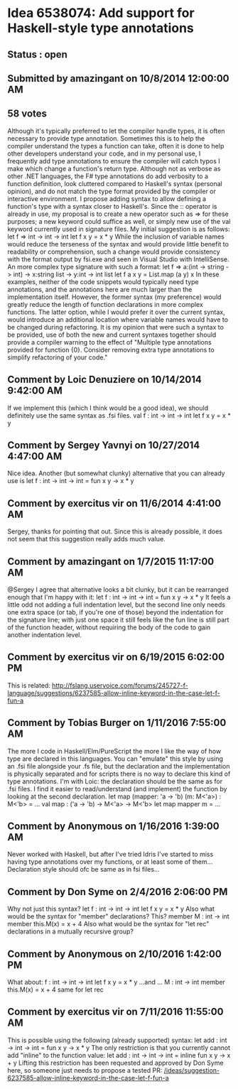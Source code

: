 # Idea 6538074: Add support for Haskell-style type annotations #

## Status : open

## Submitted by amazingant on 10/8/2014 12:00:00 AM

## 58 votes

Although it's typically preferred to let the compiler handle types, it is often necessary to provide type annotation. Sometimes this is to help the compiler understand the types a function can take, often it is done to help other developers understand your code, and in my personal use, I frequently add type annotations to ensure the compiler will catch typos I make which change a function's return type.
Although not as verbose as other .NET languages, the F# type annotations do add verbosity to a function definition, look cluttered compared to Haskell's syntax (personal opinion), and do not match the type format provided by the compiler or interactive environment.
I propose adding syntax to allow defining a function's type with a syntax closer to Haskell's. Since the :: operator is already in use, my proposal is to create a new operator such as => for these purposes; a new keyword could suffice as well, or simply new use of the val keyword currently used in signature files.
My initial suggestion is as follows:
let f => int -> int -> int
let f x y = x * y
While the inclusion of variable names would reduce the terseness of the syntax and would provide little benefit to readability or comprehension, such a change would provide consistency with the format output by fsi.exe and seen in Visual Studio with IntelliSense. An more complex type signature with such a format:
let f => a:(int -> string -> int) -> x:string list -> y:int -> int list
let f a x y = List.map (a y) x
In these examples, neither of the code snippets would typically need type annotations, and the annotations here are much larger than the implementation itself. However, the former syntax (my preference) would greatly reduce the length of function declarations in more complex functions. The latter option, while I would prefer it over the current syntax, would introduce an additional location where variable names would have to be changed during refactoring.
It is my opinion that were such a syntax to be provided, use of both the new and current syntaxes together should provide a compiler warning to the effect of "Multiple type annotations provided for function {0}. Consider removing extra type annotations to simplify refactoring of your code."


## Comment by Loic Denuziere on 10/14/2014 9:42:00 AM

If we implement this (which I think would be a good idea), we should definitely use the same syntax as .fsi files.
val f : int -> int -> int
let f x y = x * y

## Comment by Sergey Yavnyi on 10/27/2014 4:47:00 AM

Nice idea.
Another (but somewhat clunky) alternative that you can already use is
let f : int -> int -> int = fun x y -> x * y

## Comment by exercitus vir on 11/6/2014 4:41:00 AM

Sergey, thanks for pointing that out. Since this is already possible, it does not seem that this suggestion really adds much value.

## Comment by amazingant on 1/7/2015 11:17:00 AM

@Sergey I agree that alternative looks a bit clunky, but it can be rearranged enough that I'm happy with it:
let f : int -> int -> int =
fun x y -> x * y
It feels a little odd not adding a full indentation level, but the second line only needs one extra space (or tab, if you're one of those) beyond the indentation for the signature line; with just one space it still feels like the fun line is still part of the function header, without requiring the body of the code to gain another indentation level.

## Comment by exercitus vir on 6/19/2015 6:02:00 PM

This is related: http://fslang.uservoice.com/forums/245727-f-language/suggestions/6237585-allow-inline-keyword-in-the-case-let-f-fun-a

## Comment by Tobias Burger on 1/11/2016 7:55:00 AM

The more I code in Haskell/Elm/PureScript the more I like the way of how type are declared in this languages.
You can "emulate" this style by using an .fsi file alongside your .fs file, but the declaration and the implementation is physically separated and for scripts there is no way to declare this kind of type annotations.
I'm with Loic: the declaration should be the same as for .fsi files.
I find it easier to read/understand (and implement) the function by looking at the second declaration.
let map (mapper: 'a -> 'b) (m: M<'a>) : M<'b> = ...
val map : ('a -> 'b) -> M<'a> -> M<'b>
let map mapper m = ...

## Comment by Anonymous on 1/16/2016 1:39:00 AM

Never worked with Haskell, but after I've tried Idris I've started to miss having type annotations over my functions, or at least some of them...
Declaration style should ofc be same as in fsi files...

## Comment by Don Syme on 2/4/2016 2:06:00 PM

Why not just this syntax?
let f : int -> int -> int
let f x y = x * y
Also what would be the syntax for "member" declarations? This?
member M : int -> int
member this.M(x) = x + 4
Also what would be the syntax for "let rec" declarations in a mutually recursive group?

## Comment by Anonymous on 2/10/2016 1:42:00 PM

What about:
f : int -> int -> int
let f x y = x * y
...and ...
M : int -> int
member this.M(x) = x + 4
same for let rec

## Comment by exercitus vir on 7/11/2016 11:55:00 AM

This is possible using the following (already supported) syntax:
let add : int -> int -> int =
fun x y -> x * y
The only restriction is that you currently cannot add "inline" to the function value:
let add : int -> int -> int =
inline fun x y -> x + y
Lifting this restriction has been requested and approved by Don Syme here, so someone just needs to propose a tested PR: [/ideas/suggestion-6237585-allow-inline-keyword-in-the-case-let-f-fun-a](/ideas/suggestion-6237585-allow-inline-keyword-in-the-case-let-f-fun-a.md)
